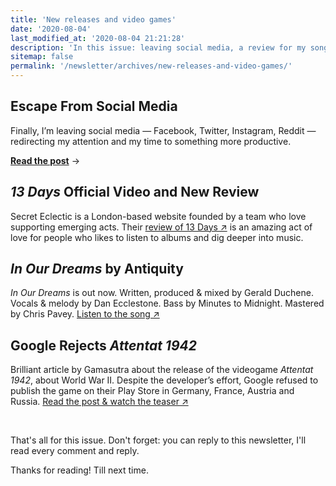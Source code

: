 ```yaml
---
title: 'New releases and video games'
date: '2020-08-04'
last_modified_at: '2020-08-04 21:21:28'
description: 'In this issue: leaving social media, a review for my song 13 Days, a new single by Antiquity with my bass, a post about the video game Attentat 1942.'
sitemap: false
permalink: '/newsletter/archives/new-releases-and-video-games/'
---
```

## Escape From Social Media

Finally, I’m leaving social media — Facebook, Twitter, Instagram, Reddit — redirecting my attention and my time to something more productive. 

[**Read the post**](https://simonesilvestroni.com/blog/escape-from-social-media/) →

## _13 Days_ Official Video and New Review

Secret Eclectic is a London-based website founded by a team who love supporting emerging acts. Their [review of 13 Days&nbsp;↗︎](/blog/secret-eclectic-review-13-days/) is an amazing act of love for people who likes to listen to albums and dig deeper into music.

## _In Our Dreams_ by Antiquity

_In Our Dreams_ is out now. Written, produced & mixed by Gerald Duchene. Vocals & melody by Dan Ecclestone. Bass by Minutes to Midnight. Mastered by Chris Pavey. [Listen to the song&nbsp;↗︎](/blog/antiquity-in-our-dreams/)

## Google Rejects _Attentat 1942_

Brilliant article by Gamasutra about the release of the videogame _Attentat 1942_, about World War II. Despite the developer’s effort, Google refused to publish the game on their Play Store in Germany, France, Austria and Russia. [Read the post & watch the teaser&nbsp;↗︎](/blog/google-rejects-attentat-1942-from-play-store/)

<br>

That's all for this issue. Don't forget: you can reply to this newsletter, I'll read every comment and reply.

Thanks for reading! Till next time.